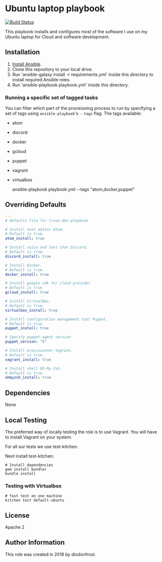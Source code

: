 # Ubuntu laptop playbook

[![Build Status](https://travis-ci.org/diodonfrost/ubuntu-laptop-playbook.svg?branch=master)](https://travis-ci.org/diodonfrost/ubuntu-laptop-playbook)

This playbook installs and configures most of the software I use on my Ubuntu laptop for Cloud and software development.

## Installation

  1. [Install Ansible](http://docs.ansible.com/intro_installation.html).
  2. Clone this repository to your local drive.
  3. Run 'ansible-galaxy install -r requirements.yml' inside this directory to install required Ansible roles.
  4. Run 'ansible-playbook playbook.yml' inside this directory.

### Running a specific set of tagged tasks

You can filter which part of the provisioning process to run by specifying a set of tags using `ansible-playbook`'s `--tags` flag.
The tags available:
  - atom
  - discord
  - docker
  - gcloud
  - puppet
  - vagrant
  - virtualbox

    ansible-playbook playbook.yml --tags "atom,docker,puppet"

## Overriding Defaults

```yaml
---
# defaults file for linux-dev-playbook

# Install text editor Atom.
# Default is true.
atom_install: true

# Install voice and text chat Discord.
# Default is true.
discord_install: true

# Install Docker.
# Default is true.
docker_install: true

# Install google sdk for cloud provider
# Default is true
gcloud_install: true

# Install VirtualBox.
# Default is true.
virtualbox_install: true

# Install configuration management tool Puppet.
# Default is true.
puppet_install: true

# Specify puppet-agent version
puppet_version: "5"

# Install provisionner Vagrant.
# Default is true.
vagrant_install: true

# Install shell Oh-My-Zsh.
# Default is true.
ohmyzsh_install: true
```

## Dependencies

None

## Local Testing

The preferred way of locally testing the role is to use Vagrant. You will have to install Vagrant on your system.

For all our tests we use test-kitchen.

Next install test-kitchen:

```shell
# Install dependencies
gem install bundler
bundle install
```
### Testing with Virtualbox

```shell
# fast test on one machine
kitchen test default-ubuntu
```

## License

Apache 2

## Author Information

This role was created in 2018 by diodonfrost.
